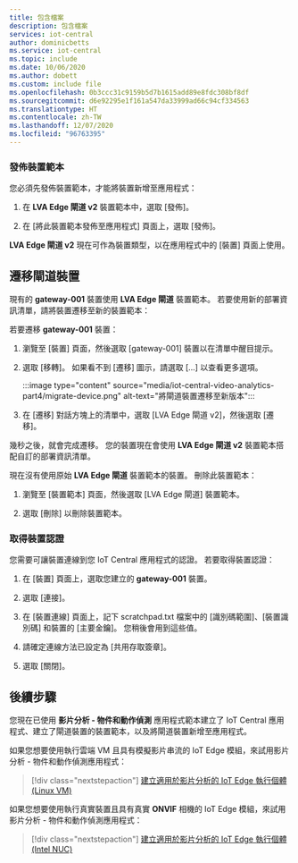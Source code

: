 ```yaml
---
title: 包含檔案
description: 包含檔案
services: iot-central
author: dominicbetts
ms.service: iot-central
ms.topic: include
ms.date: 10/06/2020
ms.author: dobett
ms.custom: include file
ms.openlocfilehash: 0b3ccc31c9159b5d7b1615add89e8fdc308bf8df
ms.sourcegitcommit: d6e92295e1f161a547da33999ad66c94cf334563
ms.translationtype: HT
ms.contentlocale: zh-TW
ms.lasthandoff: 12/07/2020
ms.locfileid: "96763395"
---
```

### <a name="publish-the-device-template"></a>發佈裝置範本

您必須先發佈裝置範本，才能將裝置新增至應用程式：

1. 在 **LVA Edge 閘道 v2** 裝置範本中，選取 [發佈]。

1. 在 [將此裝置範本發佈至應用程式] 頁面上，選取 [發佈]。

**LVA Edge 閘道 v2** 現在可作為裝置類型，以在應用程式中的 [裝置] 頁面上使用。

## <a name="migrate-the-gateway-device"></a>遷移閘道裝置

現有的 **gateway-001** 裝置使用 **LVA Edge 閘道** 裝置範本。 若要使用新的部署資訊清單，請將裝置遷移至新的裝置範本：

若要遷移 **gateway-001** 裝置：

1. 瀏覽至 [裝置] 頁面，然後選取 [gateway-001] 裝置以在清單中醒目提示。

1. 選取 [移轉]。 如果看不到 [遷移] 圖示，請選取 [...] 以查看更多選項。

    :::image type="content" source="media/iot-central-video-analytics-part4/migrate-device.png" alt-text="將閘道裝置遷移至新版本":::

1. 在 [遷移] 對話方塊上的清單中，選取 [LVA Edge 閘道 v2]，然後選取 [遷移]。

幾秒之後，就會完成遷移。 您的裝置現在會使用 **LVA Edge 閘道 v2** 裝置範本搭配自訂的部署資訊清單。

現在沒有使用原始 **LVA Edge 閘道** 裝置範本的裝置。 刪除此裝置範本：

1. 瀏覽至 [裝置範本] 頁面，然後選取 [LVA Edge 閘道] 裝置範本。

1. 選取 [刪除] 以刪除裝置範本。

### <a name="get-the-device-credentials"></a>取得裝置認證

您需要可讓裝置連線到您 IoT Central 應用程式的認證。 若要取得裝置認證：

1. 在 [裝置] 頁面上，選取您建立的 **gateway-001** 裝置。

1. 選取 [連接]。

1. 在 [裝置連線] 頁面上，記下 scratchpad.txt 檔案中的 [識別碼範圍]、[裝置識別碼] 和裝置的 [主要金鑰]。 您稍後會用到這些值。

1. 請確定連線方法已設定為 [共用存取簽章]。

1. 選取 [關閉]。

## <a name="next-steps"></a>後續步驟

您現在已使用 **影片分析 - 物件和動作偵測** 應用程式範本建立了 IoT Central 應用程式、建立了閘道裝置的裝置範本，以及將閘道裝置新增至應用程式。

如果您想要使用執行雲端 VM 且具有模擬影片串流的 IoT Edge 模組，來試用影片分析 - 物件和動作偵測應用程式：

> [!div class="nextstepaction"]
> [建立適用於影片分析的 IoT Edge 執行個體 (Linux VM)](../articles/iot-central/retail/tutorial-video-analytics-iot-edge-vm.md)

如果您想要使用執行真實裝置且具有真實 **ONVIF** 相機的 IoT Edge 模組，來試用影片分析 - 物件和動作偵測應用程式：

> [!div class="nextstepaction"]
> [建立適用於影片分析的 IoT Edge 執行個體 (Intel NUC)](../articles/iot-central/retail/tutorial-video-analytics-iot-edge-nuc.md)
